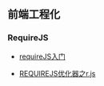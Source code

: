 ## 前端工程化

### RequireJS

- [requireJS入门]()

- [REQUIREJS优化器之r.js](./RequireJS/REQUIREJS-OPTIMIZER.md)

